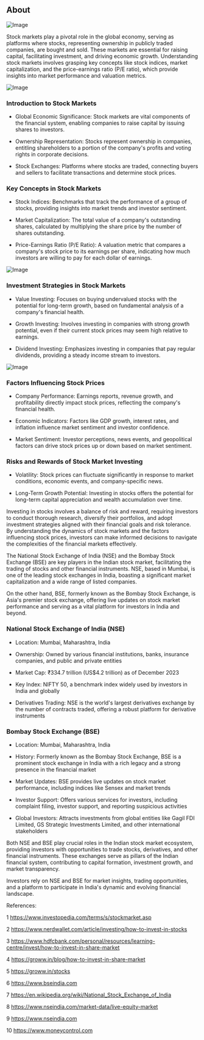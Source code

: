 ## About

![Image](1.jpg)

Stock markets play a pivotal role in the global economy, serving as platforms where stocks, representing ownership in publicly traded companies, are bought and sold. These markets are essential for raising capital, facilitating investment, and driving economic growth. Understanding stock markets involves grasping key concepts like stock indices, market capitalization, and the price-earnings ratio (P/E ratio), which provide insights into market performance and valuation metrics.

![Image](2.webp)

### Introduction to Stock Markets

- Global Economic Significance: Stock markets are vital components of the financial system, enabling companies to raise capital by issuing shares to investors.

- Ownership Representation: Stocks represent ownership in companies, entitling shareholders to a portion of the company's profits and voting rights in corporate decisions.

- Stock Exchanges: Platforms where stocks are traded, connecting buyers and sellers to facilitate transactions and determine stock prices.

### Key Concepts in Stock Markets

- Stock Indices: Benchmarks that track the performance of a group of stocks, providing insights into market trends and investor sentiment.

- Market Capitalization: The total value of a company's outstanding shares, calculated by multiplying the share price by the number of shares outstanding.

- Price-Earnings Ratio (P/E Ratio): A valuation metric that compares a company's stock price to its earnings per share, indicating how much investors are willing to pay for each dollar of earnings.

![Image](3.jpg)

### Investment Strategies in Stock Markets

- Value Investing: Focuses on buying undervalued stocks with the potential for long-term growth, based on fundamental analysis of a company's financial health.

- Growth Investing: Involves investing in companies with strong growth potential, even if their current stock prices may seem high relative to earnings.

- Dividend Investing: Emphasizes investing in companies that pay regular dividends, providing a steady income stream to investors.

![Image](4.png)

### Factors Influencing Stock Prices
- Company Performance: Earnings reports, revenue growth, and profitability directly impact stock prices, reflecting the company's financial health.

- Economic Indicators: Factors like GDP growth, interest rates, and inflation influence market sentiment and investor confidence.

- Market Sentiment: Investor perceptions, news events, and geopolitical factors can drive stock prices up or down based on market sentiment.

### Risks and Rewards of Stock Market Investing

- Volatility: Stock prices can fluctuate significantly in response to market conditions, economic events, and company-specific news.

- Long-Term Growth Potential: Investing in stocks offers the potential for long-term capital appreciation and wealth accumulation over time.

Investing in stocks involves a balance of risk and reward, requiring investors to conduct thorough research, diversify their portfolios, and adopt investment strategies aligned with their financial goals and risk tolerance. By understanding the dynamics of stock markets and the factors influencing stock prices, investors can make informed decisions to navigate the complexities of the financial markets effectively.

The National Stock Exchange of India (NSE) and the Bombay Stock Exchange (BSE) are key players in the Indian stock market, facilitating the trading of stocks and other financial instruments. NSE, based in Mumbai, is one of the leading stock exchanges in India, boasting a significant market capitalization and a wide range of listed companies. 

On the other hand, BSE, formerly known as the Bombay Stock Exchange, is Asia's premier stock exchange, offering live updates on stock market performance and serving as a vital platform for investors in India and beyond.

### National Stock Exchange of India (NSE)

- Location: Mumbai, Maharashtra, India

- Ownership: Owned by various financial institutions, banks, insurance companies, and public and private entities

- Market Cap: ₹334.7 trillion (US$4.2 trillion) as of December 2023

- Key Index: NIFTY 50, a benchmark index widely used by investors in India and globally

- Derivatives Trading: NSE is the world's largest derivatives exchange by the number of contracts traded, offering a robust platform for derivative instruments

### Bombay Stock Exchange (BSE)

- Location: Mumbai, Maharashtra, India

- History: Formerly known as the Bombay Stock Exchange, BSE is a prominent stock exchange in India with a rich legacy and a strong presence in the financial market

- Market Updates: BSE provides live updates on stock market performance, including indices like Sensex and market trends

- Investor Support: Offers various services for investors, including complaint filing, investor support, and reporting suspicious activities

- Global Investors: Attracts investments from global entities like Gagil FDI Limited, GS Strategic Investments Limited, and other international stakeholders

Both NSE and BSE play crucial roles in the Indian stock market ecosystem, providing investors with opportunities to trade stocks, derivatives, and other financial instruments. These exchanges serve as pillars of the Indian financial system, contributing to capital formation, investment growth, and market transparency. 

Investors rely on NSE and BSE for market insights, trading opportunities, and a platform to participate in India's dynamic and evolving financial landscape.


References:

1 https://www.investopedia.com/terms/s/stockmarket.asp

2 https://www.nerdwallet.com/article/investing/how-to-invest-in-stocks

3 https://www.hdfcbank.com/personal/resources/learning-centre/invest/how-to-invest-in-share-market

4 https://groww.in/blog/how-to-invest-in-share-market

5 https://groww.in/stocks

6 https://www.bseindia.com

7 https://en.wikipedia.org/wiki/National_Stock_Exchange_of_India

8 https://www.nseindia.com/market-data/live-equity-market

9 https://www.nseindia.com

10 https://www.moneycontrol.com
